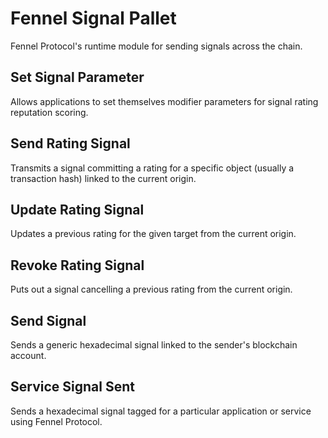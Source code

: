 # Fennel Signal Pallet

Fennel Protocol's runtime module for sending signals across the chain.

## Set Signal Parameter

Allows applications to set themselves modifier parameters for signal rating reputation scoring.

## Send Rating Signal

Transmits a signal committing a rating for a specific object (usually a transaction hash) linked to the current origin.

## Update Rating Signal

Updates a previous rating for the given target from the current origin.

## Revoke Rating Signal

Puts out a signal cancelling a previous rating from the current origin.

## Send Signal

Sends a generic hexadecimal signal linked to the sender's blockchain account.

## Service Signal Sent

Sends a hexadecimal signal tagged for a particular application or service using Fennel Protocol.
